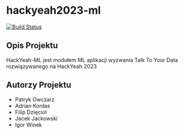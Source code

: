 # hackyeah2023-ml
[![Build Status](https://dev.azure.com/pexo/PJATK-DSD-HackYeah2023/_apis/build/status%2FDocker%20Build%20%5BML%5D?repoName=PJWSTK-Data-Science-Dojo%2Fhackyeah2023-ml&branchName=main)](https://dev.azure.com/pexo/PJATK-DSD-HackYeah2023/_build/latest?definitionId=5&repoName=PJWSTK-Data-Science-Dojo%2Fhackyeah2023-ml&branchName=main)

## Opis Projektu
HackYeah-ML jest modułem ML aplikacji wyzwania Talk To Your Data rozwiązywanego na HackYeah 2023

## Autorzy Projektu
- Patryk Owczarz
- Adrian Kordas
- Filip Dzięcioł
- Jacek Jackowski
- Igor Winek